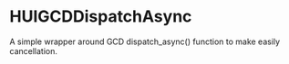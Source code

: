 HUIGCDDispatchAsync
===================

A simple wrapper around GCD dispatch_async() function to make easily cancellation.